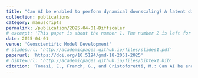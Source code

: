 ```yaml
---
title: "Can AI be enabled to perform dynamical downscaling? A latent diffusion model to mimic kilometer-scale COSMO5.0_CLM9 simulations"
collection: publications
category: manuscripts
permalink: /publication/2025-04-01-Diffscaler
# excerpt: 'This paper is about the number 1. The number 2 is left for future work.'
date: 2025-04-01
venue: 'Geoscientific Model Development'
# slidesurl: 'http://academicpages.github.io/files/slides1.pdf'
paperurl: 'https://doi.org/10.5194/gmd-18-2051-2025'
# bibtexurl: 'http://academicpages.github.io/files/bibtex1.bib'
citation: 'Tomasi, E., Franch, G., and Cristoforetti, M.: Can AI be enabled to perform dynamical downscaling? A latent diffusion model to mimic kilometer-scale COSMO5.0_CLM9 simulations, Geosci. Model Dev., 18, 2051–2078, https://doi.org/10.5194/gmd-18-2051-2025, 2025. '
---
```

